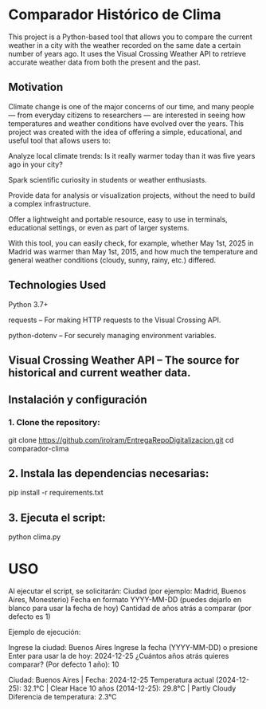 # Comparador Histórico de Clima

This project is a Python-based tool that allows you to compare the current weather in a city with the weather recorded on the same date a certain number of years ago. It uses the Visual Crossing Weather API to retrieve accurate weather data from both the present and the past.

## Motivation
Climate change is one of the major concerns of our time, and many people — from everyday citizens to researchers — are interested in seeing how temperatures and weather conditions have evolved over the years. This project was created with the idea of offering a simple, educational, and useful tool that allows users to:

Analyze local climate trends: Is it really warmer today than it was five years ago in your city?

Spark scientific curiosity in students or weather enthusiasts.

Provide data for analysis or visualization projects, without the need to build a complex infrastructure.

Offer a lightweight and portable resource, easy to use in terminals, educational settings, or even as part of larger systems.

With this tool, you can easily check, for example, whether May 1st, 2025 in Madrid was warmer than May 1st, 2015, and how much the temperature and general weather conditions (cloudy, sunny, rainy, etc.) differed.

## Technologies Used
Python 3.7+

requests – For making HTTP requests to the Visual Crossing API.

python-dotenv – For securely managing environment variables.

Visual Crossing Weather API – The source for historical and current weather data.
---

## Instalación y configuración

### 1. Clone the repository:


git clone https://github.com/irolram/EntregaRepoDigitalizacion.git
cd comparador-clima

## 2. Instala las dependencias necesarias:
pip install -r requirements.txt

## 3. Ejecuta el script:

python clima.py

# USO

Al ejecutar el script, se solicitarán:
Ciudad (por ejemplo: Madrid, Buenos Aires, Monesterio)
Fecha en formato YYYY-MM-DD (puedes dejarlo en blanco para usar la fecha de hoy)
Cantidad de años atrás a comparar (por defecto es 1)

Ejemplo de ejecución:

Ingrese la ciudad: Buenos Aires
Ingrese la fecha (YYYY-MM-DD) o presione Enter para usar la de hoy: 2024-12-25
¿Cuántos años atrás quieres comparar? (Por defecto 1 año): 10

Ciudad: Buenos Aires | Fecha: 2024-12-25
Temperatura actual (2024-12-25): 32.1°C | Clear
Hace 10 años (2014-12-25): 29.8°C | Partly Cloudy
Diferencia de temperatura: 2.3°C


